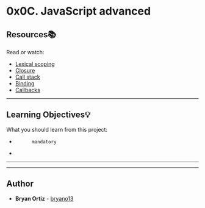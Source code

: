 # 0x0C. JavaScript advanced

## Resources:books:
Read or watch:
* [Lexical scoping](https://intranet.hbtn.io/rltoken/g-zr8tvvc7rW022BJACkmQ)
* [Closure](https://intranet.hbtn.io/rltoken/O1oMScZjNIWydX6nnV_k3Q)
* [Call stack](https://intranet.hbtn.io/rltoken/WsNQ1uR0omWQzaIBBbt14Q)
* [Binding](https://intranet.hbtn.io/rltoken/xJPkQ6H1Ph_GFgSeJzFiOg)
* [Callbacks](https://intranet.hbtn.io/rltoken/h1fiqPqwFzQQHNrGR4olxA)

---
## Learning Objectives:bulb:
What you should learn from this project:


*           mandatory
*         

---
---

## Author
* **Bryan Ortiz** - [bryano13](https://github.com/bryano13)